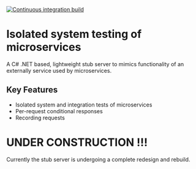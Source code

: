 [![Continuous integration build](https://github.com/cympatic/stub/actions/workflows/cympatic.stub.server.ci-build.yml/badge.svg)](https://github.com/cympatic/stub/actions/workflows/cympatic.stub.server.ci-build.yml)
# Isolated system testing of microservices

A C# .NET based, lightweight stub server to mimics functionality of an externally service used by microservices.

## Key Features

- Isolated system and integration tests of microservices
- Per-request conditional responses
- Recording requests

# UNDER CONSTRUCTION !!!
Currently the stub server is undergoing a complete redesign and rebuild.
